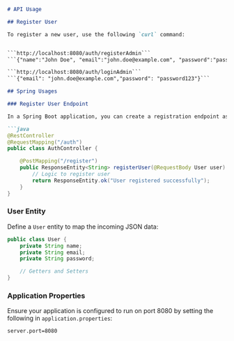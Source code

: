 ```markdown
# API Usage

## Register User

To register a new user, use the following `curl` command:


```http://localhost:8080/auth/registerAdmin```
```{"name":"John Doe", "email":"john.doe@example.com", "password":"password123", "role":"Admin"}```

```http://localhost:8080/auth/loginAdmin```
```{"email": "john.doe@example.com","password": "password123"}```

## Spring Usages

### Register User Endpoint

In a Spring Boot application, you can create a registration endpoint as follows:

```java
@RestController
@RequestMapping("/auth")
public class AuthController {

    @PostMapping("/register")
    public ResponseEntity<String> registerUser(@RequestBody User user) {
        // Logic to register user
        return ResponseEntity.ok("User registered successfully");
    }
}
```

### User Entity

Define a `User` entity to map the incoming JSON data:

```java
public class User {
    private String name;
    private String email;
    private String password;

    // Getters and Setters
}
```

### Application Properties

Ensure your application is configured to run on port 8080 by setting the following in `application.properties`:

```
server.port=8080
```
```